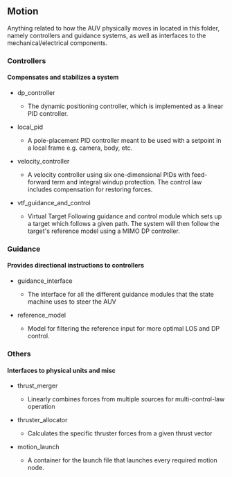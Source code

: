 ## Motion
Anything related to how the AUV physically moves in located in this folder, namely controllers and guidance systems, as well as interfaces to the mechanical/electrical components.


### Controllers
#### Compensates and stabilizes a system
* dp_controller
    * The dynamic positioning controller, which is implemented as a linear PID controller.

* local_pid
    * A pole-placement PID controller meant to be used with a setpoint in a local frame e.g. camera, body, etc.
  
* velocity_controller
    * A velocity controller using six one-dimensional PIDs with feed-forward term and integral windup protection. The control law includes compensation for restoring forces.

* vtf_guidance_and_control
    * Virtual Target Following guidance and control module which sets up a target which follows a given path. The system will then follow the target's reference model using a MIMO DP controller.


### Guidance
#### Provides directional instructions to controllers

* guidance_interface
    * The interface for all the different guidance modules that the state machine uses to steer the AUV

* reference_model
    * Model for filtering the reference input for more optimal LOS and DP control.


### Others
#### Interfaces to physical units and misc

* thrust_merger
    * Linearly combines forces from multiple sources for multi-control-law operation 

* thruster_allocator
    * Calculates the specific thruster forces from a given thrust vector

* motion_launch
    * A container for the launch file that launches every required motion node. 
